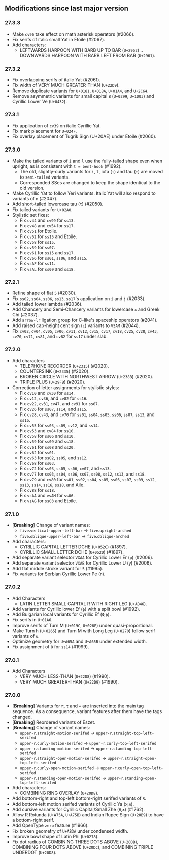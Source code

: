 ## Modifications since last major version

### 27.3.3

* Make `cv96` take effect on math asterisk operators (#2066).
* Fix serifs of italic small Yat in Etoile (#2067).
* Add characters:
  - LEFTWARDS HARPOON WITH BARB UP TO BAR (`U+2952`) .. DOWNWARDS HARPOON WITH BARB LEFT FROM BAR (`U+2961`).


### 27.3.2

* Fix overlapping serifs of italic Yat (#2061).
* Fix width of VERY MUCH GREATER-THAN (`U+22D9`).
* Remove duplicate variants for `U+0181`, `U+018A`, `U+01A4`, and `U+2C64`.
* Remove asymmetric variants for small capital `B` (`U+0299`, `U+1D03`) and Cyrillic Lower Ve (`U+0432`).


### 27.3.1

* Fix application of `cv39` on italic Cyrillic Yat.
* Fix mark placement for `U+024F`.
* Fix overlay placement of Tugrik Sign (U+20AE) under Etoile (#2060).


### 27.3.0

* Make the tailed variants of `i` and `l` use the fully-tailed shape even when upright, as is consistent with `t = bent-hook` (#1692).
  - The old, slightly-curly variants for `i`, `l`, iota (`ι`) and tau (`τ`) are moved to `semi-tailed` variants.
  - Corresponded SSes are changed to keep the shape identical to the old version.
* Make Cyrillic Yat to follow Yeri variants. Italic Yat will also respond to variants of `n` (#2047).
* Add short-tailed lowercase tau (`τ`) (#2050).
* Fix tailed variants for `U+02A0`.
* Stylistic set fixes:
  * Fix `cv44` and `cv99` for `ss13`.
  * Fix `cv48` and `cv54` for `ss17`.
  * Fix `cv51` for Etoile.
  * Fix `cv52` for `ss15` and Etoile.
  * Fix `cv58` for `ss15`.
  * Fix `cv59` for `ss07`.
  * Fix `cv61` for `ss15` and `ss17`.
  * Fix `cv66` for `ss01`, `ss06`, and `ss15`.
  * Fix `vsAF` for `ss11`.
  * Fix `vsAL` for `ss09` and `ss18`.


### 27.2.1

* Refine shape of flat `5` (#2030).
* Fix `ss02`, `ss04`, `ss06`, `ss13`, `ss17`'s application on `i` and `j` (#2033).
* Add tailed lower lambda (#2036).
* Add Chancery and Semi-Chancery variants for lowercase `x` and Greek Chi (#2037).
* Add `arrow-lr` ligation group for C-like's spaceship operators (#2041).
* Add raised cap-height cent sign (`¢`) variants to `VSAM` (#2044).
* Fix `cv02`, `cv04`, `cv05`, `cv06`, `cv11`, `cv12`, `cv15`, `cv17`, `cv18`, `cv25`, `cv28`, `cv43`, `cv70`, `cv71`, `cv81`, and `cv82` for `ss17` under slab.


### 27.2.0

* Add characters
  - TELEPHONE RECORDER (`U+2315`) (#2020).
  - COUNTERSINK (`U+2335`) (#2020).
  - BROKEN CIRCLE WITH NORTHWEST ARROW (`U+238B`) (#2020).
  - TRIPLE PLUS (`U+29FB`) (#2020).
* Correction of letter assignments for stylistic styles:
  - Fix `cv10` and `cv30` for `ss14`.
  - Fix `cv12`, `cv36`, and `cv82` for `ss16`.
  - Fix `cv22`, `cv31`, `cv47`, and `cv91` for `ss07`.
  - Fix `cv26` for `ss07`, `ss14`, and `ss15`.
  - Fix `cv28`, `cv43`, and `cv70` for `ss01`, `ss04`, `ss05`, `ss06`, `ss07`, `ss13`, and `ss16`.
  - Fix `cv55` for `ss03`, `ss09`, `cv12`, and `ss14`.
  - Fix `cv53` and `cv84` for `ss10`.
  - Fix `cv58` for `ss06` and `ss10`.
  - Fix `cv59` for `ss09` and `ss18`.
  - Fix `cv61` for `ss08` and `ss20`.
  - Fix `cv62` for `ss01`.
  - Fix `cv63` for `ss02`, `ss05`, and `ss12`.
  - Fix `cv68` for `ss03`.
  - Fix `cv72` for `ss03`, `ss05`, `ss06`, `cv07`, and `ss13`.
  - Fix `cv77` for `ss03`, `ss04`, `ss06`, `ss07`, `ss08`, `ss12`, `ss13`, and `ss18`.
  - Fix `cv79` and `cv80` for `ss01`, `ss02`, `ss04`, `ss05`, `ss06`, `ss07`, `ss09`, `ss12`, `ss13`, `ss14`, `ss16`, `ss18`, and Aile.
  - Fix `cv88` for `ss18`.
  - Fix `vsAA` and `vsAM` for `ss06`.
  - Fix `vsAG` for `ss03` and Etoile.


### 27.1.0

* \[**Breaking**\] Change of variant names:
  - `five`.`vertical-upper-left-bar` → `five`.`upright-arched`
  - `five`.`oblique-upper-left-bar` → `five`.`oblique-arched`
* Add characters:
  - CYRILLIC CAPITAL LETTER DCHE (`U+052C`) (#1897).
  - CYRILLIC SMALL LETTER DCHE (`U+052D`) (#1897).
* Add separate variant selector `VXAA` for Cyrillic Lower Er (`р`) (#2006).
* Add separate variant selector `VXAB` for Cyrillic Lower U (`у`) (#2006).
* Add flat middle stroke variant for `5` (#1995).
* Fix variants for Serbian Cyrillic Lower Pe (`п`).


### 27.0.2

* Add Characters
  - LATIN LETTER SMALL CAPITAL R WITH RIGHT LEG (`U+AB46`).
* Add variants for Cyrillic lower Ef (`ф`) with a split bowl (#1992).
* Add Bulgarian local variants for Cyrillic Ef (`Ф`,`ф`).
* Fix serifs in `U+01A6`.
* Improve serifs of Turn M (`U+019C`, `U+026F`) under quasi-proportional.
* Make Turn h (`U+0265`) and Turn M with Long Leg (`U+0270`) follow serif variants of `u`.
* Optimize geometry for `U+A65A` and `U+A65B` under extended width.
* Fix assignment of `8` for `ss14` (#1999).


### 27.0.1

* Add Characters
  - VERY MUCH LESS-THAN (`U+22D8`) (#1990).
  - VERY MUCH GREATER-THAN (`U+22D9`) (#1990).


### 27.0.0

* \[**Breaking**\] Variants for `π`, `τ` and `«` are inserted into the main tag sequence. As a consequence, variant features after them have the tags changed.
* \[**Breaking**\] Reordered variants of Eszet.
* \[**Breaking**\] Change of variant names:
  - `upper-r`.`straight-motion-serifed` → `upper-r`.`straight-top-left-serifed`
  - `upper-r`.`curly-motion-serifed` → `upper-r`.`curly-top-left-serifed`
  - `upper-r`.`standing-motion-serifed` → `upper-r`.`standing-top-left-serifed`
  - `upper-r`.`straight-open-motion-serifed` → `upper-r`.`straight-open-top-left-serifed`
  - `upper-r`.`curly-open-motion-serifed` → `upper-r`.`curly-open-top-left-serifed`
  - `upper-r`.`standing-open-motion-serifed` → `upper-r`.`standing-open-top-left-serifed`
* Add characters:
  - COMBINING RING OVERLAY (`U+20D8`).
* Add bottom-right and top-left bottom-right serifed variants of `R`.
* Add bottom-left motion serifed variants of Cyrillic Ya (`Я`,`я`).
* Add cursive variants for Cyrillic Capital/Small Zhe (`Ж`,`ж`) (#1762).
* Allow R Rotunda (`U+A75A`, `U+A75B`) and Indian Rupee Sign (`U+20B9`) to have a bottom-right serif.
* Add OpenType `zero` feature (#1966).
* Fix broken geometry of `U+AB3A` under condensed width.
* Improve bowl shape of Latin Phi (`U+0278`).
* Fix dot radius of COMBINING THREE DOTS ABOVE (`U+20DB`), COMBINING FOUR DOTS ABOVE (`U+20DC`), and COMBINING TRIPLE UNDERDOT (`U+20D8`).

